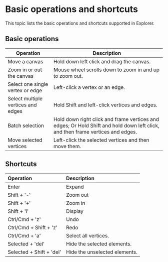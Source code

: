# Basic operations and shortcuts

This topic lists the basic operations and shortcuts supported in Explorer.

## Basic operations

| Operation             | Description                                                         |
| ---------------- | ------------------------------------------------------------ |
| Move a canvas         | Hold down left click and drag the canvas.                              |
| Zoom in or out the canvas    | Mouse wheel scrolls down to zoom in and up to zoom out. |
| Select one single vertex or edge | Left-click a vertex or an edge.                                       |
| Select multiple vertices and edges | Hold Shift and left-click vertices and edges.         |
| Batch selection     | Hold down right click and frame vertices and edges; Or Hold Shift and hold down left click, and then frame vertices and edges.  |
| Move selected vertices     | Left-click the selected vertices and then move them.                                      |

## Shortcuts

| Operation | Description |
| :-- | :--|
| Enter | Expand |
| Shift + '-' |	Zoom out |
| Shift + '+' | Zoom in |
| Shift + 'l' | Display |
| Ctrl/Cmd + 'z' | Undo |
| Ctrl/Cmd + Shift + 'z' | Redo |
| Ctrl/Cmd + 'a'| Select all vertices.|
| Selected + 'del'| Hide the selected elements. |
| Selected + Shift + 'del' | Hide the unselected elements. |
